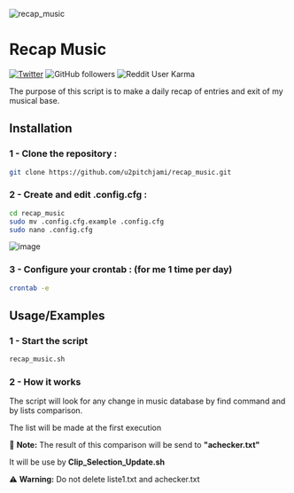![recap_music](https://socialify.git.ci/u2pitchjami/recap_music/image?description=1&descriptionEditable=little%20script%20for%20recap%20movements%20in%20my%20music%20directory&font=Jost&language=1&logo=https%3A%2F%2Fgreen-berenice-35.tiiny.site%2Fimage2vector-3.svg&name=1&owner=1&pattern=Charlie%20Brown&stargazers=1&theme=Dark)
# Recap Music

[![Twitter](https://img.shields.io/twitter/follow/u2pitchjami.svg?style=social)](https://twitter.com/u2pitchjami)
![GitHub followers](https://img.shields.io/github/followers/u2pitchjami)
![Reddit User Karma](https://img.shields.io/reddit/user-karma/combined/u2pitchjami)

The purpose of this script is to make a daily recap of entries and exit of my musical base.<br>

## Installation

### 1 - Clone the repository :
```bash
git clone https://github.com/u2pitchjami/recap_music.git
```   

### 2 - Create and edit .config.cfg :
```bash
cd recap_music
sudo mv .config.cfg.example .config.cfg
sudo nano .config.cfg
``` 
![image](https://github.com/u2pitchjami/recap_music/assets/149841209/8f30e760-86c1-4b15-8310-5ea3eb924c2a)

### 3 - Configure your crontab : (for me 1 time per day)
```bash
crontab -e
```

## Usage/Examples

### 1 - Start the script

```bash
recap_music.sh
```    
### 2 - How it works

The script will look for any change in music database by find command and by lists comparison.

The list will be made at the first execution

:memo: **Note:** The result of this comparison will be send to **"achecker.txt"**

It will be use by **Clip_Selection_Update.sh**

:warning: **Warning:** Do not delete liste1.txt and achecker.txt


